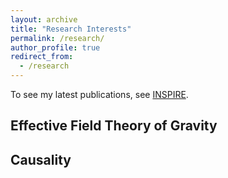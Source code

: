 ```yaml
---
layout: archive
title: "Research Interests"
permalink: /research/
author_profile: true
redirect_from:
  - /research
---
```



To see my latest publications, see [INSPIRE](https://inspirehep.net/authors/1993699).

## Effective Field Theory of Gravity

## Causality

